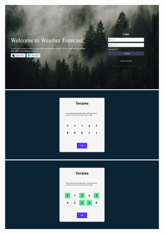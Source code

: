 ![GitHub Logo](https://github.com/sepidehnil/Weather-Forecast/blob/main/assets/images/Screenshot%202023-11-01%20134355.png)
![GitHub Logo](https://github.com/sepidehnil/Tenzies-Game/blob/main/project-image/tenzies-game/Capture2.PNG)
![GitHub Logo](https://github.com/sepidehnil/Tenzies-Game/blob/main/project-image/tenzies-game/Capture3.PNG)








 
 
